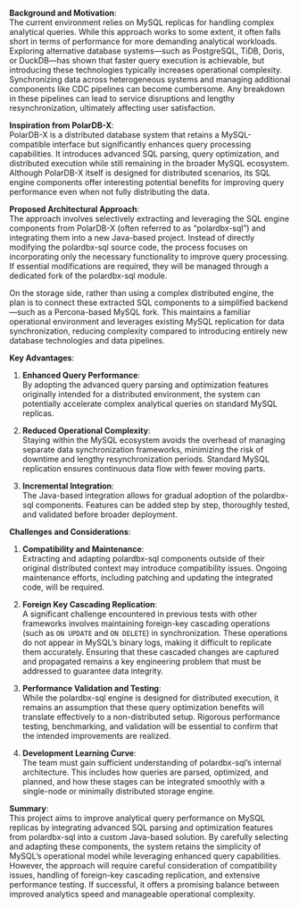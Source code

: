 **Background and Motivation**:  
The current environment relies on MySQL replicas for handling complex analytical queries. While this approach works to some extent, it often falls short in terms of performance for more demanding analytical workloads. Exploring alternative database systems—such as PostgreSQL, TiDB, Doris, or DuckDB—has shown that faster query execution is achievable, but introducing these technologies typically increases operational complexity. Synchronizing data across heterogeneous systems and managing additional components like CDC pipelines can become cumbersome. Any breakdown in these pipelines can lead to service disruptions and lengthy resynchronization, ultimately affecting user satisfaction.

**Inspiration from PolarDB-X**:  
PolarDB-X is a distributed database system that retains a MySQL-compatible interface but significantly enhances query processing capabilities. It introduces advanced SQL parsing, query optimization, and distributed execution while still remaining in the broader MySQL ecosystem. Although PolarDB-X itself is designed for distributed scenarios, its SQL engine components offer interesting potential benefits for improving query performance even when not fully distributing the data.

**Proposed Architectural Approach**:  
The approach involves selectively extracting and leveraging the SQL engine components from PolarDB-X (often referred to as “polardbx-sql”) and integrating them into a new Java-based project. Instead of directly modifying the polardbx-sql source code, the process focuses on incorporating only the necessary functionality to improve query processing. If essential modifications are required, they will be managed through a dedicated fork of the polardbx-sql module.

On the storage side, rather than using a complex distributed engine, the plan is to connect these extracted SQL components to a simplified backend—such as a Percona-based MySQL fork. This maintains a familiar operational environment and leverages existing MySQL replication for data synchronization, reducing complexity compared to introducing entirely new database technologies and data pipelines.

**Key Advantages**:

1.  **Enhanced Query Performance**:  
    By adopting the advanced query parsing and optimization features originally intended for a distributed environment, the system can potentially accelerate complex analytical queries on standard MySQL replicas.
    
2.  **Reduced Operational Complexity**:  
    Staying within the MySQL ecosystem avoids the overhead of managing separate data synchronization frameworks, minimizing the risk of downtime and lengthy resynchronization periods. Standard MySQL replication ensures continuous data flow with fewer moving parts.
    
3.  **Incremental Integration**:  
    The Java-based integration allows for gradual adoption of the polardbx-sql components. Features can be added step by step, thoroughly tested, and validated before broader deployment.
    

**Challenges and Considerations**:

1.  **Compatibility and Maintenance**:  
    Extracting and adapting polardbx-sql components outside of their original distributed context may introduce compatibility issues. Ongoing maintenance efforts, including patching and updating the integrated code, will be required.
    
2.  **Foreign Key Cascading Replication**:  
    A significant challenge encountered in previous tests with other frameworks involves maintaining foreign-key cascading operations (such as `ON UPDATE` and `ON DELETE`) in synchronization. These operations do not appear in MySQL’s binary logs, making it difficult to replicate them accurately. Ensuring that these cascaded changes are captured and propagated remains a key engineering problem that must be addressed to guarantee data integrity.
    
3.  **Performance Validation and Testing**:  
    While the polardbx-sql engine is designed for distributed execution, it remains an assumption that these query optimization benefits will translate effectively to a non-distributed setup. Rigorous performance testing, benchmarking, and validation will be essential to confirm that the intended improvements are realized.
    
4.  **Development Learning Curve**:  
    The team must gain sufficient understanding of polardbx-sql’s internal architecture. This includes how queries are parsed, optimized, and planned, and how these stages can be integrated smoothly with a single-node or minimally distributed storage engine.
    

**Summary**:  
This project aims to improve analytical query performance on MySQL replicas by integrating advanced SQL parsing and optimization features from polardbx-sql into a custom Java-based solution. By carefully selecting and adapting these components, the system retains the simplicity of MySQL’s operational model while leveraging enhanced query capabilities. However, the approach will require careful consideration of compatibility issues, handling of foreign-key cascading replication, and extensive performance testing. If successful, it offers a promising balance between improved analytics speed and manageable operational complexity.